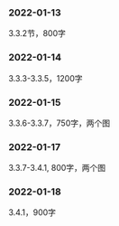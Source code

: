 ### 2022-01-13
3.3.2节，800字

### 2022-01-14
3.3.3-3.3.5，1200字

### 2022-01-15
3.3.6-3.3.7，750字，两个图

### 2022-01-17
3.3.7-3.4.1,  800字，两个图

### 2022-01-18
3.4.1，900字
